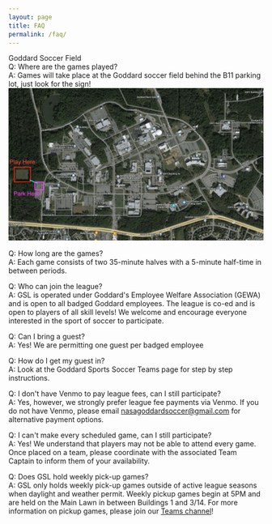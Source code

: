 ```yaml
---
layout: page
title: FAQ
permalink: /faq/
---
```


<div class="card mt-3">
<div class="card-header text-center">Goddard Soccer Field</div>

<div class="card-body" markdown=1>
Q: Where are the games played?<br>
A: Games will take place at the Goddard soccer field behind the B11 parking lot, just look for the sign!
<img src="/images/map.jpg" class="img-fluid rounded" />

Q: How long are the games?<br>
A: Each game consists of two 35-minute halves with a 5-minute half-time in between periods. 

Q: Who can join the league?<br>
A: GSL is operated under Goddard's Employee Welfare Association (GEWA) and is open to all badged Goddard employees. The league is co-ed and is open to players of all skill levels! We welcome and encourage everyone interested in the sport of soccer to participate. 

Q: Can I bring a guest?<br>
A: Yes! We are permitting one guest per badged employee

Q: How do I get my guest in?<br>
A: Look at the Goddard Sports Soccer Teams page for step by step instructions.

Q: I don't have Venmo to pay league fees, can I still participate?<br>
A: Yes, however, we strongly prefer league fee payments via Venmo. If you do not have Venmo, please email nasagoddardsoccer@gmail.com for alternative payment options. 

Q: I can't make every scheduled game, can I still participate?<br>
A: Yes! We understand that players may not be able to attend every game. Once placed on a team, please coordinate with the associated Team Captain to inform them of your availability.  

Q: Does GSL hold weekly pick-up games?<br>
A: GSL only holds weekly pick-up games outside of active league seasons when daylight and weather permit. Weekly pickup games begin at 5PM and are held on the Main Lawn in between Buildings 1 and 3/14. For more information on pickup games, please join our [Teams channel](https://teams.microsoft.com/l/team/19%3ag6UYrqOstWyW6S9Q-_jaSfmMqjkvoZauibWuiVI-HcY1%40thread.tacv2/conversations?groupId=5a25d439-e73f-44bf-9232-5bc6fd755435&tenantId=7005d458-45be-48ae-8140-d43da96dd17b)!

</div>

</div>
